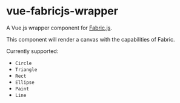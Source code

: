 # vue-fabricjs-wrapper

A Vue.js wrapper component for <a href="http://fabricjs.com/">Fabric.js</a>.

This component will render a canvas with the capabilities of Fabric.

Currently supported:

- `Circle`
- `Triangle`
- `Rect`
- `Ellipse`
- `Paint`
- `Line`
